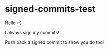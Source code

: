 # signed-commits-test

Hello :-)

I always sign my commits!

Push back a signed commit to show you do too!

